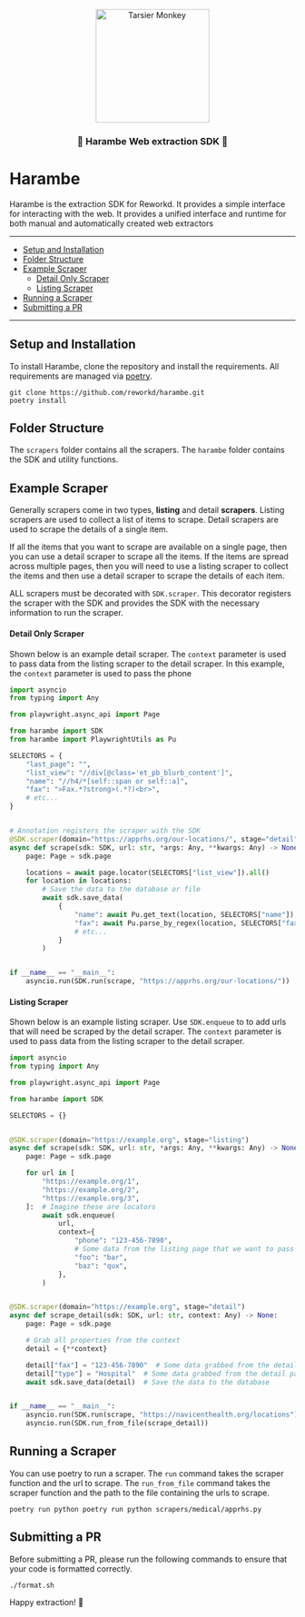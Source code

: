 <p align="center">
  <img src="./.github/assets/banner.png" height="200" alt="Tarsier Monkey" />
</p>

<h3 align="center">🦍 Harambe Web extraction SDK 🦍</h2>

# Harambe
Harambe is the extraction SDK for Reworkd. It provides a simple interface 
for interacting with the web. It provides a unified interface and runtime 
for both manual and automatically created web extractors

---
- [Setup and Installation](#setup-and-installation)
- [Folder Structure](#folder-structure)
- [Example Scraper](#example-scraper)
  - [Detail Only Scraper](#detail-only-scraper)
  - [Listing Scraper](#listing-scraper)
- [Running a Scraper](#running-a-scraper)
- [Submitting a PR](#submitting-a-pr)
---

## Setup and Installation
To install Harambe, clone the repository and install the requirements.
All requirements are managed via [poetry](https://python-poetry.org/).

```shell
git clone https://github.com/reworkd/harambe.git
poetry install
```

## Folder Structure
The `scrapers` folder contains all the scrapers. The `harambe` folder
contains the SDK and utility functions.

## Example Scraper
Generally scrapers come in two types, **listing** and detail **scrapers**. Listing
scrapers are used to collect a list of items to scrape. Detail scrapers
are used to scrape the details of a single item. 

If all the items that you want to scrape are available on a single page, 
then you can use a detail scraper to scrape all the items. If the 
items are spread across multiple pages, then you will need to use a
listing scraper to collect the items and then use a detail scraper to
scrape the details of each item.

ALL scrapers must be decorated with `SDK.scraper`. This decorator
registers the scraper with the SDK and provides the SDK with the
necessary information to run the scraper.

#### Detail Only Scraper
Shown below is an example detail scraper. The `context` parameter is
used to pass data from the listing scraper to the detail scraper.
In this example, the `context` parameter is used to pass the phone

```python
import asyncio
from typing import Any

from playwright.async_api import Page

from harambe import SDK
from harambe import PlaywrightUtils as Pu

SELECTORS = {
    "last_page": "",
    "list_view": "//div[@class='et_pb_blurb_content']",
    "name": "//h4/*[self::span or self::a]",
    "fax": ">Fax.*?strong>(.*?)<br>",
    # etc...
}


# Annotation registers the scraper with the SDK
@SDK.scraper(domain="https://apprhs.org/our-locations/", stage="detail")
async def scrape(sdk: SDK, url: str, *args: Any, **kwargs: Any) -> None:
    page: Page = sdk.page

    locations = await page.locator(SELECTORS["list_view"]).all()
    for location in locations:        
        # Save the data to the database or file
        await sdk.save_data(
            {
                "name": await Pu.get_text(location, SELECTORS["name"]),
                "fax": await Pu.parse_by_regex(location, SELECTORS["fax"]),
                # etc...
            }
        )


if __name__ == "__main__":
    asyncio.run(SDK.run(scrape, "https://apprhs.org/our-locations/"))
```


#### Listing Scraper
Shown below is an example listing scraper. Use `SDK.enqueue` to to add
urls that will need be scraped by the detail scraper. The `context`
parameter is used to pass data from the listing scraper to the detail
scraper. 

```python
import asyncio
from typing import Any

from playwright.async_api import Page

from harambe import SDK

SELECTORS = {}


@SDK.scraper(domain="https://example.org", stage="listing")
async def scrape(sdk: SDK, url: str, *args: Any, **kwargs: Any) -> None:
    page: Page = sdk.page

    for url in [
        "https://example.org/1",
        "https://example.org/2",
        "https://example.org/3",
    ]:  # Imagine these are locators
        await sdk.enqueue(
            url,
            context={
                "phone": "123-456-7890",
                # Some data from the listing page that we want to pass to the detail page, (optional)
                "foo": "bar",
                "baz": "qux",
            },
        )


@SDK.scraper(domain="https://example.org", stage="detail")
async def scrape_detail(sdk: SDK, url: str, context: Any) -> None:
    page: Page = sdk.page

    # Grab all properties from the context
    detail = {**context}

    detail["fax"] = "123-456-7890"  # Some data grabbed from the detail page
    detail["type"] = "Hospital"  # Some data grabbed from the detail page
    await sdk.save_data(detail)  # Save the data to the database


if __name__ == "__main__":
    asyncio.run(SDK.run(scrape, "https://navicenthealth.org/locations"))
    asyncio.run(SDK.run_from_file(scrape_detail))
```


## Running a Scraper
You can use poetry to run a scraper. The `run` command takes the
scraper function and the url to scrape. The `run_from_file` command
takes the scraper function and the path to the file containing the
urls to scrape.

```shell
poetry run python poetry run python scrapers/medical/apprhs.py 
```


## Submitting a PR
Before submitting a PR, please run the following commands to ensure
that your code is formatted correctly.

```shell
./format.sh
```

Happy extraction! 🦍
